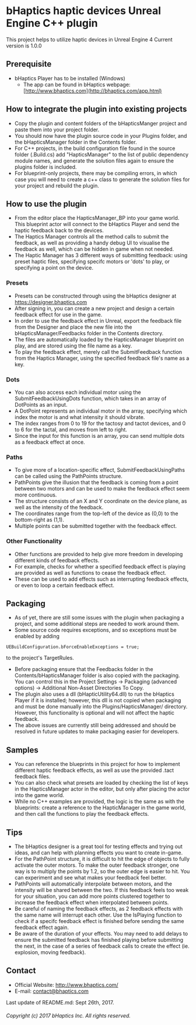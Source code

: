 # bHaptics haptic devices Unreal Engine C++ plugin
This project helps to utilize haptic devices in Unreal Engine 4
Current version is 1.0.0

## Prerequisite
* bHaptics Player has to be installed (Windows)
   * The app can be found in
   bHaptics webpage: [http://www.bhaptics.com](http://bhaptics.com/app.html)

## How to integrate the plugin into existing projects
* Copy the plugin and content folders of the bHapticsManger project and paste them into your project folder.
* You should now have the plugin source code in your Plugins folder, and the bHapticsManager folder in the Contents folder.
* For C++ projects, in the build configuration file found in the source folder (<YourProjectName>.Build.cs) add "HapticsManager"
to the list of public dependency module names, and generate the solution files again to ensure the plugins folder is included.
* For blueprint-only projects, there may be compiling errors, in which case you will need to create a c++ class to generate the solution files for your project and rebuild the plugin.

## How to use the plugin
* From the editor place the HapticsManager_BP into your game world. This blueprint actor will connect to the bHaptics Player and send the haptic feedback back to the devices.
* The Haptics Manager controls all the method calls to submit the feedback, as well as providing a handy debug UI to visualise the feedback as well, which can be hidden in game when not needed.
* The Haptic Manager has 3 different ways of submitting feedback: using preset haptic files, specifying specifc motors or 'dots' to play, or specifying a point on the device.

### Presets
* Presets can be constructed through using the bHaptics designer at https://designer.bhaptics.com
* After signing in, you can create a new project and design a certain feedback effect for use in the game.
* In order to use the feedback effect in Unreal, export the feedback file from the Designer and place the new file into the bHapticsManager/Feedbacks folder in the Contents directory.
* The files are automatically loaded by the HapticsManager blueprint on play, and are stored using the file name as a key.
* To play the feedback effect, merely call the SubmitFeedback function from the Haptics Manager, using the specified feedback file's name as a key.

### Dots
* You can also access each individual motor using the SubmitFeedbackUsingDots function, which takes in an array of DotPoints as an input.
* A DotPoint represents an individual motor in the array, specifying which index the motor is and what intensity it should vibrate.
* The index ranges from 0 to 19 for the tactosy and tactot devices, and 0 to 6 for the tactal, and moves from left to right.
* Since the input for this function is an array, you can send multiple dots as a feedback effect at once.

### Paths
* To give more of a location-specific effect, SubmitFeedbackUsingPaths can be called using the PathPoints structure.
* PathPoints give the illusion that the feedback is coming from a point between two motors and can be used to make the feedback effect seem more continuous.
* The structure consists of an X and Y coordinate on the device plane, as well as the intensity of the feedback.
* The coordinates range from the top-left of the device as (0,0) to the bottom-right as (1,1).
* Multiple points can be submitted together with the feedback effect.

### Other Functionality
* Other functions are provided to help give more freedom in developing different kinds of feedback effects.
* For example, checks for whether a specified feedback effect is playing are provided as well as functions to cease the feedback effect.
* These can be used to add effects such as interrupting feedback effects, or even to loop a certain feedback effect.

## Packaging
* As of yet, there are still some issues with the plugin when packaging a project, and some additional steps are needed to work around them.
* Some source code requires exceptions, and so exceptions must be enabled by adding
```
UEBuildConfiguration.bForceEnableExceptions = true;
```
to the project's TargetRules.

* Before packaging ensure that the Feedbacks folder in the Contents/bHapticsManager folder is also copied with the packaging. You can control this in the Project Settings -> Packaging (advanced options) -> Additional Non-Asset Directories To Copy.
* The plugin also uses a dll (bHapticUtility64.dll) to run the bHaptics Player if it is installed; however, this dll is not copied when packaging and must be done manually into the Plugins/HapticsManager/ directory. However, this functionality is optional and will not affect the haptic feedback.
* The above issues are currently still being addressed and should be resolved in future updates to make packaging easier for developers.

## Samples 
* You can reference the blueprints in this project for how to implement different haptic feedback effects, as well as use the provided .tact feedback files.
* You can also check what presets are loaded by checking the list of keys in the HapticsManager actor in the editor, but only after placing the actor into the game world.
* While no C++ examples are provided, the logic is the same as with the blueprints: create a reference to the HapticManager in the game world, and then call the functions to play the feedback effects.

## Tips
* The bHaptics designer is a great tool for testing effects and trying out ideas, and can help with planning effects you want to create in-game.
* For the PathPoint structure, it is difficult to hit the edge of objects to fully activate the outer motors. To make the outer feedback stronger, one way is to multiply the points by 1.2, so the outer edge is easier to hit. You can experiment and see what makes your feedback feel better.
* PathPoints will automatically interpolate between motors, and the intensity will be shared between the two. If this feedback feels too weak for your situation, you can add more points clustered together to increase the feedback effect when interpolated between points.
* Be careful of naming the feedback effects, as 2 feedback effects with the same name will interrupt each other. Use the IsPlaying function to check if a specifc feedback effect is finished before sending the same feedback effect again.
* Be aware of the duration of your effects. You may need to add delays to ensure the submitted feedback has finished playing before submitting the next, in the case of a series of feedback calls to create the effect (ie. explosion, moving feedback).


## Contact
* Official Website: http://www.bhaptics.com/
* E-mail: contact@bhaptics.com

Last update of README.md: Sept 26th, 2017.


###### Copyright (c) 2017 bHaptics Inc. All rights reserved.